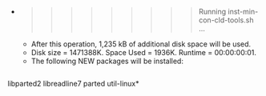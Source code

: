 * >>>>>>>>> Running inst-min-con-cld-tools.sh ...
  * After this operation, 1,235 kB of additional disk space will be used.
  * Disk size = 1471388K. Space Used = 1936K. Runtime = 00:00:00:01.
  * The following NEW packages will be installed:
  ```bash
libparted2 libreadline7 parted util-linux*
  ```
